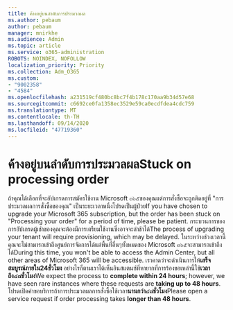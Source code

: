 ```yaml
---
title: ค้างอยู่บนลำดับการประมวลผล
ms.author: pebaum
author: pebaum
manager: mnirkhe
ms.audience: Admin
ms.topic: article
ms.service: o365-administration
ROBOTS: NOINDEX, NOFOLLOW
localization_priority: Priority
ms.collection: Adm_O365
ms.custom:
- "9002358"
- "4584"
ms.openlocfilehash: a231519cf480bc8bc7f4b178c170aa9b34d57e68
ms.sourcegitcommit: c6692ce0fa1358ec3529e59ca0ecdfdea4cdc759
ms.translationtype: MT
ms.contentlocale: th-TH
ms.lasthandoff: 09/14/2020
ms.locfileid: "47719360"
---
```

# <a name="stuck-on-processing-order"></a><span data-ttu-id="311a0-102">ค้างอยู่บนลำดับการประมวลผล</span><span class="sxs-lookup"><span data-stu-id="311a0-102">Stuck on processing order</span></span>

<span data-ttu-id="311a0-103">ถ้าคุณได้เลือกที่จะอัปเกรดการสมัครใช้งาน Microsoft ๓๖๕ของคุณแต่การสั่งซื้อจะถูกติดอยู่ที่ "การประมวลผลการสั่งซื้อของคุณ" เป็นระยะเวลาหนึ่งโปรดเป็นผู้ป่วย</span><span class="sxs-lookup"><span data-stu-id="311a0-103">If you have chosen to upgrade your Microsoft 365 subscription, but the order has been stuck on "Processing your order" for a period of time, please be patient.</span></span> <span data-ttu-id="311a0-104">กระบวนการของการอัปเกรดผู้เช่าของคุณจะต้องมีการเตรียมใช้งานซึ่งอาจจะล่าช้าได้</span><span class="sxs-lookup"><span data-stu-id="311a0-104">The process of upgrading your tenant will require provisioning, which may be delayed.</span></span> <span data-ttu-id="311a0-105">ในระหว่างช่วงเวลานี้คุณจะไม่สามารถเข้าถึงศูนย์การจัดการได้แต่พื้นที่อื่นๆทั้งหมดของ Microsoft ๓๖๕จะสามารถเข้าถึงได้</span><span class="sxs-lookup"><span data-stu-id="311a0-105">During this time, you won't be able to access the Admin Center, but all other areas of Microsoft 365 will be accessible.</span></span> <span data-ttu-id="311a0-106">เราคาดว่าจะดำเนินการให้**เสร็จสมบูรณ์ภายใน24ชั่วโมง** อย่างไรก็ตามเราได้เห็นอินสแตนซ์ที่หายากที่การร้องขอเหล่านี้ใช้**เวลาถึง๔๘ชั่วโมง**</span><span class="sxs-lookup"><span data-stu-id="311a0-106">We expect the process to **complete within 24 hours**; however, we have seen rare instances where these requests are **taking up to 48 hours**.</span></span> <span data-ttu-id="311a0-107">โปรดเปิดคำขอบริการถ้าการประมวลผลการสั่งซื้อใช้เวลา**นานกว่า๔๘ชั่วโมง**</span><span class="sxs-lookup"><span data-stu-id="311a0-107">Please open a service request if order processing takes **longer than 48 hours**.</span></span>
